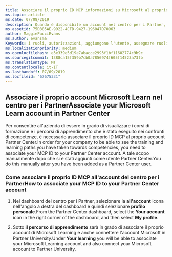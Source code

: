 ```yaml
---
title: Associare il proprio ID MCP informazioni su Microsoft al proprio account Partner Center | Centro per i partner
ms.topic: article
ms.date: 07/08/2019
description: Quando è disponibile un account nel centro per i Partner, è necessario aggiornare il profilo associando il ID. MCP
ms.assetid: 75D805AE-9922-4CFD-9427-196047D70963
author: MaggiePucciEvans
ms.author: evansma
Keywords: i ruoli, autorizzazioni, aggiungono l'utente, assegnare ruoli, amministratore, dell'agente, MCP ID, Microsoft Learn
ms.localizationpriority: medium
ms.openlocfilehash: e3e339e5d19e7abacce2993f1bf11602774c9b9c
ms.sourcegitcommit: 1388ca15f359b7cb0a7856974f605f14523a73fb
ms.translationtype: MT
ms.contentlocale: it-IT
ms.lasthandoff: 07/09/2019
ms.locfileid: "67675331"
---
```

## <a name="associate-your-microsoft-learn-account-in-partner-center"></a><span data-ttu-id="d5482-104">Associare il proprio account Microsoft Learn nel centro per i Partner</span><span class="sxs-lookup"><span data-stu-id="d5482-104">Associate your Microsoft Learn account in Partner Center</span></span>

<span data-ttu-id="d5482-105">Per consentire all'azienda di essere in grado di visualizzare i corsi di formazione e i percorsi di apprendimento che è stato eseguito nei confronti di competenze, è necessario associare il proprio ID MCP al proprio account Partner Center.</span><span class="sxs-lookup"><span data-stu-id="d5482-105">In order for your company to be able to see the training and learning paths you have taken towards competencies, you need to associate your MCP ID to your Partner Center account.</span></span> <span data-ttu-id="d5482-106">A tale scopo manualmente dopo che si è stati aggiunti come utente Partner Center.</span><span class="sxs-lookup"><span data-stu-id="d5482-106">You do this manually after you have been added as a Partner Center user.</span></span>

### <a name="how-to-associate-your-mcp-id-to-your-partner-center-account"></a><span data-ttu-id="d5482-107">Come associare il proprio ID MCP all'account del centro per i Partner</span><span class="sxs-lookup"><span data-stu-id="d5482-107">How to associate your MCP ID to your Partner Center account</span></span>

1. <span data-ttu-id="d5482-108">Nel dashboard del centro per i Partner, selezionare la **all'account** icona nell'angolo a destra del dashboard e quindi selezionare **profilo personale**.</span><span class="sxs-lookup"><span data-stu-id="d5482-108">From the Partner Center dashboard, select the **Your account** icon in the right corner of the dashboard, and then select **My profile**.</span></span>

2. <span data-ttu-id="d5482-109">Sotto **il percorso di apprendimento** sarà in grado di associare il proprio account di Microsoft Learning e anche connettere l'account Microsoft in Partner University.</span><span class="sxs-lookup"><span data-stu-id="d5482-109">Under **Your learning** you will be able to associate your Microsoft Learning account and also connect your Microsoft account to Partner University.</span></span>